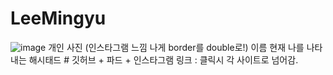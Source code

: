 # LeeMingyu

![image](https://github.com/3rd-PARD-WEB-PART/LeeMingyu/assets/130739811/68cccd8c-81a9-48fe-b79d-2936ca5c438b)
개인 사진 (인스타그램 느낌 나게 border를 double로!)
이름
현재 나를 나타내는 해시태드 #
깃허브 + 파드 + 인스타그램 링크 : 클릭시 각 사이트로 넘어감.
